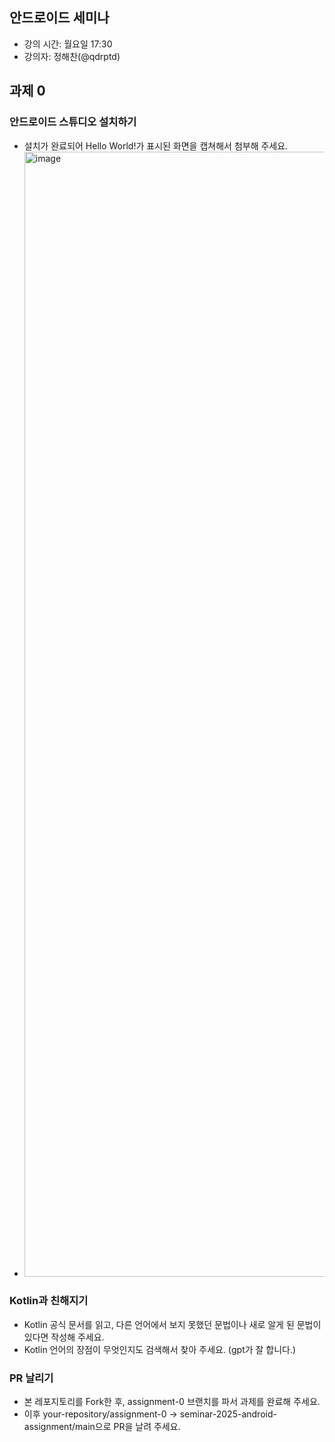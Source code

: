 ## 안드로이드 세미나

- 강의 시간: 월요일 17:30
- 강의자: 정해찬(@qdrptd)



## 과제 0

### 안드로이드 스튜디오 설치하기
- 설치가 완료되어 Hello World!가 표시된 화면을 캡쳐해서 첨부해 주세요.
- <img width="2880" height="1800" alt="image" src="https://github.com/user-attachments/assets/66fdc2b4-3e7e-46ba-910d-1c737cbad5b3" />


### Kotlin과 친해지기
- Kotlin 공식 문서를 읽고, 다른 언어에서 보지 못했던 문법이나 새로 알게 된 문법이 있다면 작성해 주세요.
- Kotlin 언어의 장점이 무엇인지도 검색해서 찾아 주세요. (gpt가 잘 합니다.)

### PR 날리기
- 본 레포지토리를 Fork한 후, assignment-0 브랜치를 파서 과제를 완료해 주세요.
- 이후 your-repository/assignment-0 -> seminar-2025-android-assignment/main으로 PR을 날려 주세요.
